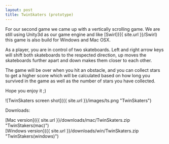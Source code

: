 ```yaml
---
layout: post
title: TwinSkaters (prototype)
---
```


For our second game we came up with a vertically scrolling game. We are still using Unity3d as our game engine and like [Swirl]({{ site.url }}/Swirl) this game is also build for Windows and Mac OSX. 

As a player, you are in control of two skateboards. Left and right arrow keys will shift both skateboards to the respected direction, up moves the skateboards further apart and down makes them closer to each other.

<!--more-->

The game will be over when you hit an obstacle, and you can collect stars to get a higher score which will be calculated based on how long you survived in the game as well as the number of stars you have collected.

Hope you enjoy it ;)

![TwinSkaters screen shot]({{ site.url }}/images/ts.png "TwinSkaters")

Downloads:

[Mac version]({{ site.url }}/downloads/mac/TwinSkaters.zip "TwinStakers(mac)")  
[Windows version]({{ site.url }}/downloads/win/TwinSkaters.zip "TwinStakers(windows)")  
